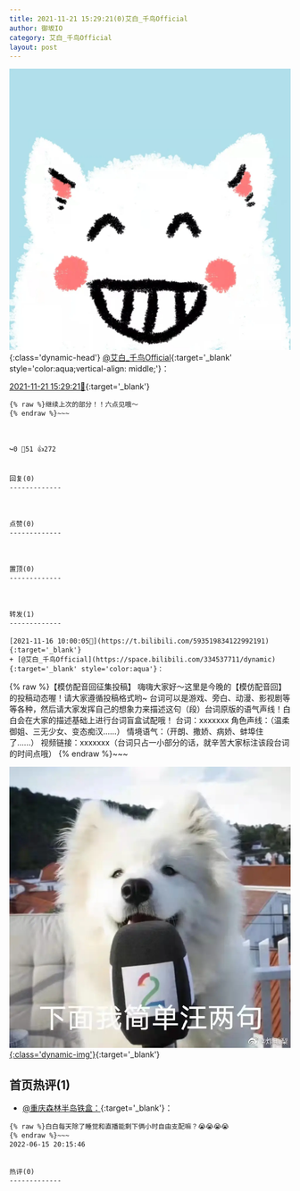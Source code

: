```yaml
---
title: 2021-11-21 15:29:21(0)艾白_千鸟Official
author: 御坂IO
category: 艾白_千鸟Official
layout: post
---
```


![img](/images/9ae8b9445fd0665cc014d9080156a45271be73c6.jpg){:class='dynamic-head'}
[@艾白_千鸟Official](https://space.bilibili.com/334537711/dynamic){:target='_blank' style='color:aqua;vertical-align: middle;'}：

[2021-11-21 15:29:21🔗](https://t.bilibili.com/595460111377128898){:target='_blank'}

~~~
{% raw %}继续上次的部分！！六点见哦～
{% endraw %}~~~



↪️0 💬51 👍272


回复(0)
-------------



点赞(0)
-------------



置顶(0)
-------------



转发(1)
-------------

[2021-11-16 10:00:05🔗](https://t.bilibili.com/593519834122992191){:target='_blank'}
+ [@艾白_千鸟Official](https://space.bilibili.com/334537711/dynamic){:target='_blank' style='color:aqua'}：
~~~
{% raw %}【模仿配音回征集投稿】
嗨嗨大家好～这里是今晚的【模仿配音回】的投稿动态喔！请大家遵循投稿格式哟~
台词可以是游戏、旁白、动漫、影视剧等等各种，然后请大家发挥自己的想象力来描述这句（段）台词原版的语气声线！白白会在大家的描述基础上进行台词盲盒试配哦！
台词：xxxxxxx
角色声线：（温柔御姐、三无少女、变态痴汉……）
情境语气：（开朗、撒娇、病娇、蚌埠住了……）
视频链接：xxxxxxx（台词只占一小部分的话，就辛苦大家标注该段台词的时间点哦）
{% endraw %}~~~


[![img](/images/afe1ebe7b40b6f6a40addf7e241373e545bf47b1.jpg){:class='dynamic-img'}](/images/afe1ebe7b40b6f6a40addf7e241373e545bf47b1.jpg){:target='_blank'}




首页热评(1)
-------------

+ [@重庆森林半岛铁盒：](https://space.bilibili.com/366017399/dynamic){:target='_blank'}：
~~~
{% raw %}白白每天除了睡觉和直播能剩下俩小时自由支配嘛？😭😭😭😭
{% endraw %}~~~
2022-06-15 20:15:46


热评(0)
-------------




